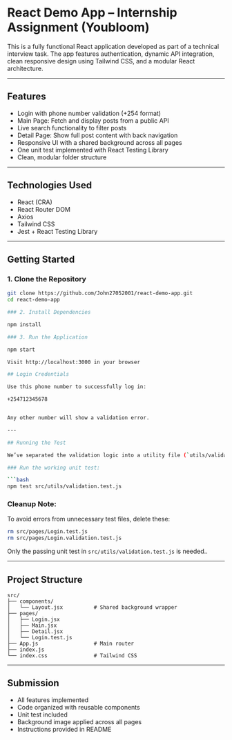 # React Demo App – Internship Assignment (Youbloom)

This is a fully functional React application developed as part of a technical interview task. The app features authentication, dynamic API integration, clean responsive design using Tailwind CSS, and a modular React architecture.

---

##  Features

- Login with phone number validation (+254 format)
- Main Page: Fetch and display posts from a public API
- Live search functionality to filter posts
- Detail Page: Show full post content with back navigation
- Responsive UI with a shared background across all pages
- One unit test implemented with React Testing Library
- Clean, modular folder structure

---

## Technologies Used

- React (CRA)
- React Router DOM
- Axios
- Tailwind CSS
- Jest + React Testing Library

---

## Getting Started

### 1. Clone the Repository

```bash
git clone https://github.com/John27052001/react-demo-app.git
cd react-demo-app

### 2. Install Dependencies

npm install

### 3. Run the Application

npm start

Visit http://localhost:3000 in your browser

## Login Credentials

Use this phone number to successfully log in:

+254712345678


Any other number will show a validation error.

---

## Running the Test

We’ve separated the validation logic into a utility file (`utils/validation.js`) to make it easier to test without needing router dependencies.

### Run the working unit test:

```bash
npm test src/utils/validation.test.js
```

### Cleanup Note:

To avoid errors from unnecessary test files, delete these:

```bash
rm src/pages/Login.test.js
rm src/pages/Login.validation.test.js
```

Only the passing unit test in `src/utils/validation.test.js` is needed..

---

## Project Structure

```
src/
├── components/
│   └── Layout.jsx          # Shared background wrapper
├── pages/
│   ├── Login.jsx
│   ├── Main.jsx
│   ├── Detail.jsx
│   └── Login.test.js
├── App.js                  # Main router
├── index.js
└── index.css               # Tailwind CSS
```

---

## Submission

- All features implemented
- Code organized with reusable components
- Unit test included
- Background image applied across all pages
- Instructions provided in README
